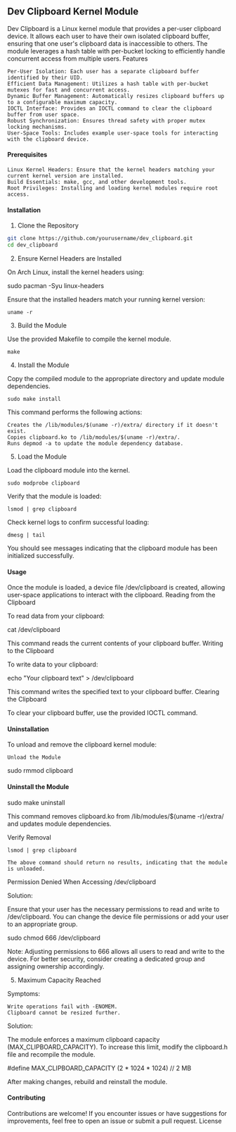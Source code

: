 ## Dev Clipboard Kernel Module

Dev Clipboard is a Linux kernel module that provides a per-user clipboard device. It allows each user to have their own isolated clipboard buffer, ensuring that one user's clipboard data is inaccessible to others. The module leverages a hash table with per-bucket locking to efficiently handle concurrent access from multiple users.
Features

    Per-User Isolation: Each user has a separate clipboard buffer identified by their UID.
    Efficient Data Management: Utilizes a hash table with per-bucket mutexes for fast and concurrent access.
    Dynamic Buffer Management: Automatically resizes clipboard buffers up to a configurable maximum capacity.
    IOCTL Interface: Provides an IOCTL command to clear the clipboard buffer from user space.
    Robust Synchronization: Ensures thread safety with proper mutex locking mechanisms.
    User-Space Tools: Includes example user-space tools for interacting with the clipboard device.


#### Prerequisites

    Linux Kernel Headers: Ensure that the kernel headers matching your current kernel version are installed.
    Build Essentials: make, gcc, and other development tools.
    Root Privileges: Installing and loading kernel modules require root access.

#### Installation
1. Clone the Repository

```bash
git clone https://github.com/yourusername/dev_clipboard.git
cd dev_clipboard
```

2. Ensure Kernel Headers are Installed

On Arch Linux, install the kernel headers using:

sudo pacman -Syu linux-headers

Ensure that the installed headers match your running kernel version:

`uname -r`

3. Build the Module

Use the provided Makefile to compile the kernel module.

`make`

4. Install the Module

Copy the compiled module to the appropriate directory and update module dependencies.

`sudo make install`

This command performs the following actions:

    Creates the /lib/modules/$(uname -r)/extra/ directory if it doesn't exist.
    Copies clipboard.ko to /lib/modules/$(uname -r)/extra/.
    Runs depmod -a to update the module dependency database.

5. Load the Module

Load the clipboard module into the kernel.

`sudo modprobe clipboard`

Verify that the module is loaded:

`lsmod | grep clipboard`

Check kernel logs to confirm successful loading:

`dmesg | tail`

You should see messages indicating that the clipboard module has been initialized successfully.

#### Usage

Once the module is loaded, a device file /dev/clipboard is created, allowing user-space applications to interact with the clipboard.
Reading from the Clipboard

To read data from your clipboard:

cat /dev/clipboard

This command reads the current contents of your clipboard buffer.
Writing to the Clipboard

To write data to your clipboard:

echo "Your clipboard text" > /dev/clipboard

This command writes the specified text to your clipboard buffer.
Clearing the Clipboard

To clear your clipboard buffer, use the provided IOCTL command.

#### Uninstallation

To unload and remove the clipboard kernel module:

    Unload the Module

sudo rmmod clipboard

#### Uninstall the Module

sudo make uninstall

This command removes clipboard.ko from /lib/modules/$(uname -r)/extra/ and updates module dependencies.

Verify Removal

    lsmod | grep clipboard

    The above command should return no results, indicating that the module is unloaded.


 Permission Denied When Accessing /dev/clipboard

Solution:

Ensure that your user has the necessary permissions to read and write to /dev/clipboard. You can change the device file permissions or add your user to an appropriate group.

sudo chmod 666 /dev/clipboard

Note: Adjusting permissions to 666 allows all users to read and write to the device. For better security, consider creating a dedicated group and assigning ownership accordingly.

5. Maximum Capacity Reached

Symptoms:

    Write operations fail with -ENOMEM.
    Clipboard cannot be resized further.

Solution:

The module enforces a maximum clipboard capacity (MAX_CLIPBOARD_CAPACITY). To increase this limit, modify the clipboard.h file and recompile the module.

#define MAX_CLIPBOARD_CAPACITY (2 * 1024 * 1024) // 2 MB

After making changes, rebuild and reinstall the module.

#### Contributing

Contributions are welcome! If you encounter issues or have suggestions for improvements, feel free to open an issue or submit a pull request.
License
